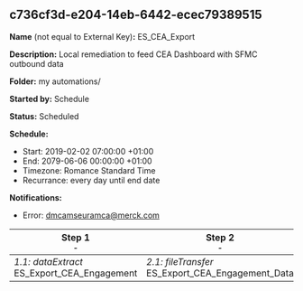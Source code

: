 ## c736cf3d-e204-14eb-6442-ecec79389515

**Name** (not equal to External Key)**:** ES_CEA_Export


**Description:** Local remediation to feed CEA Dashboard with SFMC outbound data

**Folder:** my automations/

**Started by:** Schedule

**Status:** Scheduled

**Schedule:**

* Start: 2019-02-02 07:00:00 +01:00
* End: 2079-06-06 00:00:00 +01:00
* Timezone: Romance Standard Time
* Recurrance: every day until end date

**Notifications:**

* Error: dmcamseuramca@merck.com

| Step 1<br>_<small>-</small>_ | Step 2<br>_<small>-</small>_ |
| --- | --- |
| _1.1: dataExtract_<br>ES_Export_CEA_Engagement | _2.1: fileTransfer_<br>ES_Export_CEA_Engagement_Data |
